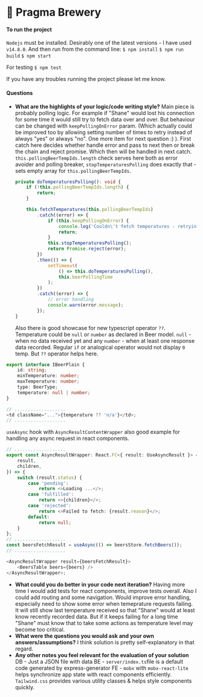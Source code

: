 # 🍻 Pragma Brewery

#### To run the project

`Nodejs` must be installed. Desirably one of the latest versions - I have used `v14.8.0`.
And then run from the command line:
`$ npm install`
`$ npm run build`
`$ npm start`

For testing
`$ npm test`

If you have any troubles running the project please let me know.

#### Questions

-   **What are the highlights of your logic/code writing style?**
    Main piece is probably polling logic. For example if "Shane" would lost his connection for some time it would still try to fetch data over and over. But behaviour can be changed with `keepPollingOnError` param. (Which actually could be improved too by allowing setting number of times to retry instead of always "yes" or always "no". One more item for next question :) ).
    First catch here decides whether handle error and pass to next then or break the chain and reject promise. Which then will be handled in next catch.
    `this.pollingBeerTempIds.length` check serves here both as error avoider and polling breaker, `stopTemperaturesPolling` does exactly that - sets empty array for `this.pollingBeerTempIds`.

    ```typescript
    private doTemperaturesPolling(): void {
        if (!this.pollingBeerTempIds.length) {
            return;
        }

        this.fetchTemperatures(this.pollingBeerTempIds)
            .catch((error) => {
                if (this.keepPollingOnError) {
                    console.log('Couldn\'t fetch temperatures - retrying');
                    return;
                }
                this.stopTemperaturesPolling();
                return Promise.reject(error);
            })
            .then(() => {
                setTimeout(
                    () => this.doTemperaturesPolling(),
                    this.beerPollingTime
                );
            })
            .catch((error) => {
                // error handling
                console.warn(error.message);
            });
    }
    ```

    Also there is good showcase for new typescript operator `??`. Temperature could be `null` or `number` as declared in Beer model. `null` - when no data received yet and any `number` - when at least one response data recorded. Regular `if` or analogical operator would not display `0` temp. But `??` operator helps here.

```typescript
export interface IBeerPlain {
    id: string;
    minTemperature: number;
    maxTemperature: number;
    type: BeerType;
    temperature: null | number;
}

// ...................
<td className="...">{temperature ?? 'n/a'}</td>;
// ...................
```

`useAsync` hook with `AsyncResultContentWrapper` also good example for handling any async request in react components.

```typescript
// ...................
export const AsyncResultWrapper: React.FC<{ result: UseAsyncResult }> = ({
    result,
    children,
}) => {
    switch (result.status) {
        case 'pending':
            return <>Loading ...</>;
        case 'fulfilled':
            return <>{children}</>;
        case 'rejected':
            return <>Failed to fetch: {result.reason}</>;
        default:
            return null;
    }
};
// ...................
const beersFetchResult = useAsync(() => beersStore.fetchBeers());
// ...................

<AsyncResultWrapper result={beersFetchResult}>
    <BeersTable beers={beers} />
</AsyncResultWrapper>;
```

-   **What could you do better in your code next iteration?**
    Having more time I would add tests for react components, improve tests overall. Also I could add routing and some navigation.
    Would improve error handling, especially need to show some error when temeprature requests failing. It will still show last temperature received so that "Shane" would at least know recently recorded data. But if it keeps failing for a long time "Shane" must know that to take some actions as temperature level may become too critical.
-   **What were the questions you would ask and your own answers/assumptions?**
    I think solution is pretty self-explanatory in that regard.
-   **Any other notes you feel relevant for the evaluation of your solution**
    DB - Just a JSON file with data
    BE - `server/index.ts`file is a default code generated by express-generator
    FE - `mobx` with `mobx-react-lite` helps synchronize app state with react components efficiently. `Tailwind.css` provides various utility classes & helps style components quickly.
